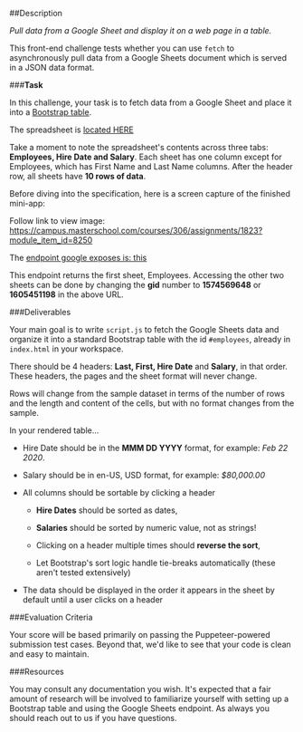 ##Description

_Pull data from a Google Sheet and display it on a web page in a table._

This front-end challenge tests whether you can use `fetch` to asynchronously pull data from a Google Sheets document which is served in a JSON data format.

###**Task**

In this challenge, your task is to fetch data from a Google Sheet and place it into a [Bootstrap table](https://getbootstrap.com/docs/4.0/content/tables/).

The spreadsheet is [located HERE](https://docs.google.com/spreadsheets/d/1C1-em4w0yHmd2N7__9cCSFzxBEf_8r74hQJBsR6qWnE/edit?usp=sharing)

Take a moment to note the spreadsheet's contents across three tabs: **Employees, Hire Date and Salary**. Each sheet has one column except for Employees, which has First Name and Last Name columns. After the header row, all sheets have **10 rows of data**.

Before diving into the specification, here is a screen capture of the finished mini-app:

Follow link to view image: https://campus.masterschool.com/courses/306/assignments/1823?module_item_id=8250

The [endpoint google exposes is: this](https://docs.google.com/spreadsheets/d/1C1-em4w0yHmd2N7__9cCSFzxBEf_8r74hQJBsR6qWnE/gviz/tq?tqx=out:json&tq&gid=0)

This endpoint returns the first sheet, Employees. Accessing the other two sheets can be done by changing the **gid** number to **1574569648** or **1605451198** in the above URL.

###Deliverables

Your main goal is to write `script.js` to fetch the Google Sheets data and organize it into a standard Bootstrap table with the id `#employees`, already in `index.html` in your workspace.

There should be 4 headers: **Last, First, Hire Date** and **Salary**, in that order. These headers, the pages and the sheet format will never change.

Rows will change from the sample dataset in terms of the number of rows and the length and content of the cells, but with no format changes from the sample.

In your rendered table...

- Hire Date should be in the **MMM DD YYYY** format, for example: _Feb 22 2020_.

- Salary should be in en-US, USD format, for example: _$80,000.00_

- All columns should be sortable by clicking a header

  - **Hire Dates** should be sorted as dates,

  - **Salaries** should be sorted by numeric value, not as strings!

  - Clicking on a header multiple times should **reverse the sort**,

  - Let Bootstrap's sort logic handle tie-breaks automatically (these aren't tested extensively)

- The data should be displayed in the order it appears in the sheet by default until a user clicks on a header

###Evaluation Criteria

Your score will be based primarily on passing the Puppeteer-powered submission test cases. Beyond that, we'd like to see that your code is clean and easy to maintain.

###Resources

You may consult any documentation you wish. It's expected that a fair amount of research will be involved to familiarize yourself with setting up a Bootstrap table and using the Google Sheets endpoint. As always you should reach out to us if you have questions.
